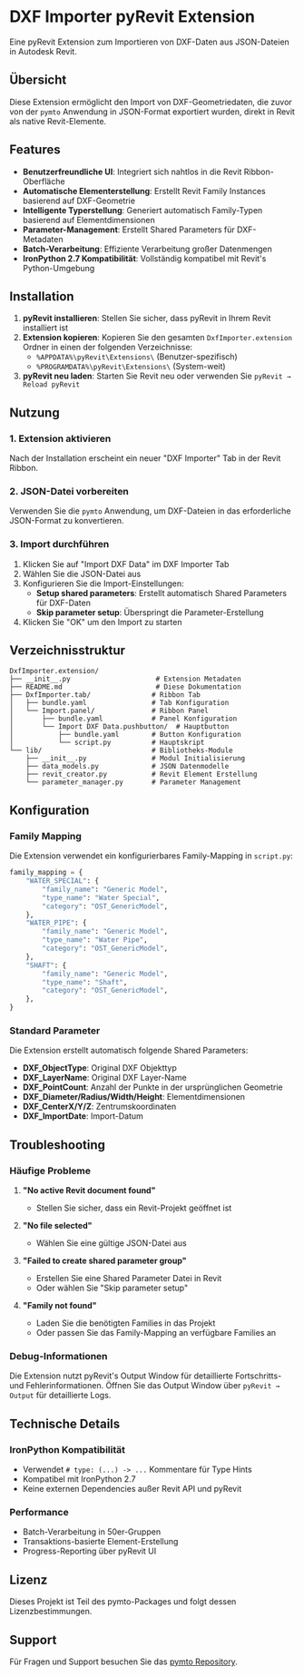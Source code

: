 # DXF Importer pyRevit Extension

Eine pyRevit Extension zum Importieren von DXF-Daten aus JSON-Dateien in Autodesk Revit.

## Übersicht

Diese Extension ermöglicht den Import von DXF-Geometriedaten, die zuvor von der `pymto` Anwendung in JSON-Format exportiert wurden, direkt in Revit als native Revit-Elemente.

## Features

- **Benutzerfreundliche UI**: Integriert sich nahtlos in die Revit Ribbon-Oberfläche
- **Automatische Elementerstellung**: Erstellt Revit Family Instances basierend auf DXF-Geometrie
- **Intelligente Typerstellung**: Generiert automatisch Family-Typen basierend auf Elementdimensionen
- **Parameter-Management**: Erstellt Shared Parameters für DXF-Metadaten
- **Batch-Verarbeitung**: Effiziente Verarbeitung großer Datenmengen
- **IronPython 2.7 Kompatibilität**: Vollständig kompatibel mit Revit's Python-Umgebung

## Installation

1. **pyRevit installieren**: Stellen Sie sicher, dass pyRevit in Ihrem Revit installiert ist
2. **Extension kopieren**: Kopieren Sie den gesamten `DxfImporter.extension` Ordner in einen der folgenden Verzeichnisse:
   - `%APPDATA%\pyRevit\Extensions\` (Benutzer-spezifisch)
   - `%PROGRAMDATA%\pyRevit\Extensions\` (System-weit)
3. **pyRevit neu laden**: Starten Sie Revit neu oder verwenden Sie `pyRevit → Reload pyRevit`

## Nutzung

### 1. Extension aktivieren

Nach der Installation erscheint ein neuer "DXF Importer" Tab in der Revit Ribbon.

### 2. JSON-Datei vorbereiten

Verwenden Sie die `pymto` Anwendung, um DXF-Dateien in das erforderliche JSON-Format zu konvertieren.

### 3. Import durchführen

1. Klicken Sie auf "Import DXF Data" im DXF Importer Tab
2. Wählen Sie die JSON-Datei aus
3. Konfigurieren Sie die Import-Einstellungen:
   - **Setup shared parameters**: Erstellt automatisch Shared Parameters für DXF-Daten
   - **Skip parameter setup**: Überspringt die Parameter-Erstellung
4. Klicken Sie "OK" um den Import zu starten

## Verzeichnisstruktur

```
DxfImporter.extension/
├── __init__.py                     # Extension Metadaten
├── README.md                       # Diese Dokumentation
├── DxfImporter.tab/               # Ribbon Tab
│   ├── bundle.yaml                # Tab Konfiguration
│   └── Import.panel/              # Ribbon Panel
│       ├── bundle.yaml            # Panel Konfiguration
│       └── Import DXF Data.pushbutton/  # Hauptbutton
│           ├── bundle.yaml        # Button Konfiguration
│           └── script.py          # Hauptskript
└── lib/                           # Bibliotheks-Module
    ├── __init__.py                # Modul Initialisierung
    ├── data_models.py             # JSON Datenmodelle
    ├── revit_creator.py           # Revit Element Erstellung
    └── parameter_manager.py       # Parameter Management
```

## Konfiguration

### Family Mapping

Die Extension verwendet ein konfigurierbares Family-Mapping in `script.py`:

```python
family_mapping = {
    "WATER_SPECIAL": {
        "family_name": "Generic Model",
        "type_name": "Water Special",
        "category": "OST_GenericModel",
    },
    "WATER_PIPE": {
        "family_name": "Generic Model",
        "type_name": "Water Pipe",
        "category": "OST_GenericModel",
    },
    "SHAFT": {
        "family_name": "Generic Model",
        "type_name": "Shaft",
        "category": "OST_GenericModel",
    },
}
```

### Standard Parameter

Die Extension erstellt automatisch folgende Shared Parameters:

- **DXF_ObjectType**: Original DXF Objekttyp
- **DXF_LayerName**: Original DXF Layer-Name
- **DXF_PointCount**: Anzahl der Punkte in der ursprünglichen Geometrie
- **DXF_Diameter/Radius/Width/Height**: Elementdimensionen
- **DXF_CenterX/Y/Z**: Zentrumskoordinaten
- **DXF_ImportDate**: Import-Datum

## Troubleshooting

### Häufige Probleme

1. **"No active Revit document found"**
   - Stellen Sie sicher, dass ein Revit-Projekt geöffnet ist

2. **"No file selected"**
   - Wählen Sie eine gültige JSON-Datei aus

3. **"Failed to create shared parameter group"**
   - Erstellen Sie eine Shared Parameter Datei in Revit
   - Oder wählen Sie "Skip parameter setup"

4. **"Family not found"**
   - Laden Sie die benötigten Families in das Projekt
   - Oder passen Sie das Family-Mapping an verfügbare Families an

### Debug-Informationen

Die Extension nutzt pyRevit's Output Window für detaillierte Fortschritts- und Fehlerinformationen. Öffnen Sie das Output Window über `pyRevit → Output` für detaillierte Logs.

## Technische Details

### IronPython Kompatibilität

- Verwendet `# type: (...) -> ...` Kommentare für Type Hints
- Kompatibel mit IronPython 2.7
- Keine externen Dependencies außer Revit API und pyRevit

### Performance

- Batch-Verarbeitung in 50er-Gruppen
- Transaktions-basierte Element-Erstellung
- Progress-Reporting über pyRevit UI

## Lizenz

Dieses Projekt ist Teil des pymto-Packages und folgt dessen Lizenzbestimmungen.

## Support

Für Fragen und Support besuchen Sie das [pymto Repository](https://github.com/your-repo/pymto).
